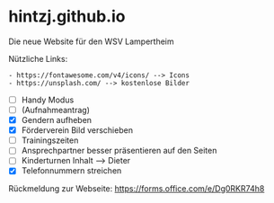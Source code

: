 # hintzj.github.io
Die neue Website für den WSV Lampertheim

Nützliche Links:

    - https://fontawesome.com/v4/icons/ --> Icons
    - https://unsplash.com/ --> kostenlose Bilder

- [ ] Handy Modus
- [ ] (Aufnahmeantrag)
- [x] Gendern aufheben
- [x] Förderverein Bild verschieben
- [ ] Trainingszeiten
- [ ] Ansprechpartner besser präsentieren auf den Seiten
- [ ] Kinderturnen Inhalt --> Dieter
- [x] Telefonnummern streichen

Rückmeldung zur Webseite: https://forms.office.com/e/Dg0RKR74h8
